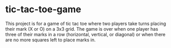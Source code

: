 # tic-tac-toe-game
This project is for a game of tic tac toe where two players take turns placing their mark (X or O) on a 3x3 grid. The game is over when one player has three of their marks in a row (horizontal, vertical, or diagonal) or when there are no more squares left to place marks in.
